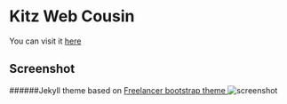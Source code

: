 Kitz Web Cousin
=========================


You can visit it [here](https://swiftkitz.github.io/)



## Screenshot
######Jekyll theme based on [Freelancer bootstrap theme ](http://startbootstrap.com/templates/freelancer/)
![screenshot](screenshot.png)
